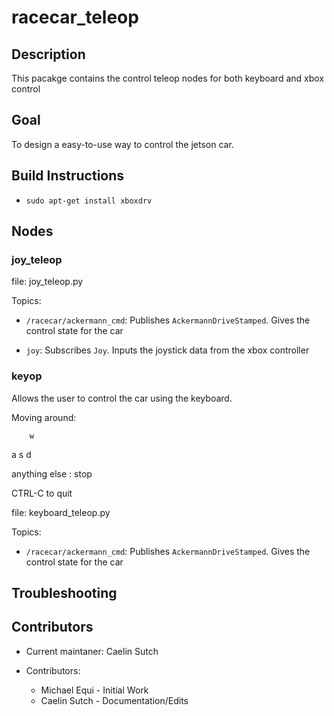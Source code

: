 # racecar_teleop

## Description

This pacakge contains the control teleop nodes for both keyboard and xbox control

## Goal

To design a easy-to-use way to control the jetson car.

## Build Instructions

* `sudo apt-get install xboxdrv`

## Nodes

### joy_teleop

file: joy_teleop.py

Topics:

* `/racecar/ackermann_cmd`:
  Publishes `AckermannDriveStamped`. Gives the control state for the car

* `joy`:
  Subscribes `Joy`. Inputs the joystick data from the xbox controller

### keyop

Allows the user to control the car using the keyboard.

Moving around:

        w

   a    s    d

anything else : stop

CTRL-C to quit

file: keyboard_teleop.py

Topics:

* `/racecar/ackermann_cmd`:
  Publishes `AckermannDriveStamped`. Gives the control state for the car

## Troubleshooting

## Contributors

* Current maintaner: Caelin Sutch

* Contributors:
  * Michael Equi - Initial Work
  * Caelin Sutch - Documentation/Edits
